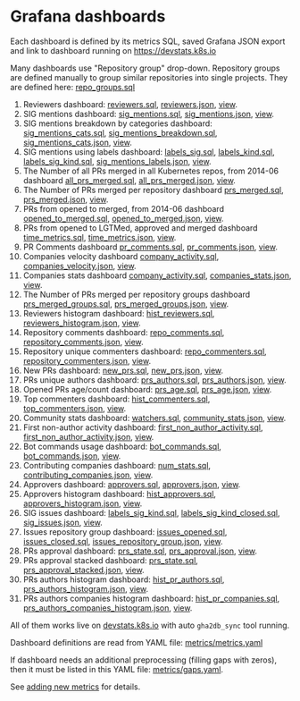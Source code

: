 # Grafana dashboards

Each dashboard is defined by its metrics SQL, saved Grafana JSON export and link to dashboard running on <https://devstats.k8s.io>  

Many dashboards use "Repository group" drop-down. Repository groups are defined manually to group similar repositories into single projects.
They are defined here: [repo_groups.sql](https://github.com/cncf/devstats/blob/master/scripts/repo_groups.sql)

1) Reviewers dashboard: [reviewers.sql](https://github.com/cncf/devstats/blob/master/metrics/reviewers.sql), [reviewers.json](https://github.com/cncf/devstats/blob/master/grafana/dashboards/reviewers.json), [view](https://devstats.k8s.io/dashboard/db/reviewers?orgId=1).
2) SIG mentions dashboard: [sig_mentions.sql](https://github.com/cncf/devstats/blob/master/metrics/sig_mentions.sql), [sig_mentions.json](https://github.com/cncf/devstats/blob/master/grafana/dashboards/sig_mentions.json), [view](https://devstats.k8s.io/dashboard/db/sig-mentions?orgId=1).
3) SIG mentions breakdown by categories dashboard: [sig_mentions_cats.sql](https://github.com/cncf/devstats/blob/master/metrics/sig_mentions_cats.sql), [sig_mentions_breakdown.sql](https://github.com/cncf/devstats/blob/master/metrics/sig_mentions_breakdown.sql), [sig_mentions_cats.json](https://github.com/cncf/devstats/blob/master/grafana/dashboards/sig_mentions_cats.json), [view](https://devstats.k8s.io/dashboard/db/sig-mentions-categories?orgId=1).
4) SIG mentions using labels dashboard: [labels_sig.sql](https://github.com/cncf/devstats/blob/master/metrics/labels_sig.sql), [labels_kind.sql](https://github.com/cncf/devstats/blob/master/metrics/labels_kind.sql), [labels_sig_kind.sql](https://github.com/cncf/devstats/blob/master/metrics/labels_sig_kind.sql), [sig_mentions_labels.json](https://github.com/cncf/devstats/blob/master/grafana/dashboards/sig_mentions_labels.json), [view](https://devstats.k8s.io/dashboard/db/sig-mentions-using-labels?orgId=1).
5) The Number of all PRs merged in all Kubernetes repos, from 2014-06 dashboard [all_prs_merged.sql](https://github.com/cncf/devstats/blob/master/metrics/all_prs_merged.sql), [all_prs_merged.json](https://github.com/cncf/devstats/blob/master/grafana/dashboards/all_prs_merged.json), [view](https://devstats.k8s.io/dashboard/db/all-prs-merged?orgId=1).
6) The Number of PRs merged per repository dashboard [prs_merged.sql](https://github.com/cncf/devstats/blob/master/metrics/prs_merged.sql), [prs_merged.json](https://github.com/cncf/devstats/blob/master/grafana/dashboards/prs_merged.json), [view](https://devstats.k8s.io/dashboard/db/prs-merged?orgId=1).
7) PRs from opened to merged, from 2014-06 dashboard [opened_to_merged.sql](https://github.com/cncf/devstats/blob/master/metrics/opened_to_merged.sql), [opened_to_merged.json](https://github.com/cncf/devstats/blob/master/grafana/dashboards/opened_to_merged.json), [view](https://devstats.k8s.io/dashboard/db/opened-to-merged?orgId=1).
8) PRs from opened to LGTMed, approved and merged dashboard [time_metrics.sql](https://github.com/cncf/devstats/blob/master/metrics/time_metrics.sql), [time_metrics.json](https://github.com/cncf/devstats/blob/master/grafana/dashboards/time_metrics.json), [view](https://devstats.k8s.io/dashboard/db/time-metrics?orgId=1).
9) PR Comments dashboard [pr_comments.sql](https://github.com/cncf/devstats/blob/master/metrics/pr_comments.sql), [pr_comments.json](https://github.com/cncf/devstats/blob/master/grafana/dashboards/pr_comments.json), [view](https://devstats.k8s.io/dashboard/db/pr-comments?orgId=1).
10) Companies velocity dashboard [company_activity.sql](https://github.com/cncf/devstats/blob/master/metrics/company_activity.sql), [companies_velocity.json](https://github.com/cncf/devstats/blob/master/grafana/dashboards/companies_velocity.json), [view](https://devstats.k8s.io/dashboard/db/companies-velocity?orgId=1).
11) Companies stats dashboard [company_activity.sql](https://github.com/cncf/devstats/blob/master/metrics/company_activity.sql), [companies_stats.json](https://github.com/cncf/devstats/blob/master/grafana/dashboards/companies_stats.json), [view](https://devstats.k8s.io/dashboard/db/companies-stats?orgId=1).
12) The Number of PRs merged per repository groups dashboard [prs_merged_groups.sql](https://github.com/cncf/devstats/blob/master/metrics/prs_merged_groups.sql), [prs_merged_groups.json](https://github.com/cncf/devstats/blob/master/grafana/dashboards/prs_merged_groups.json), [view](https://devstats.k8s.io/dashboard/db/prs-merged-repository-groups?orgId=1).
13) Reviewers histogram dashboard: [hist_reviewers.sql](https://github.com/cncf/devstats/blob/master/metrics/hist_reviewers.sql), [reviewers_histogram.json](https://github.com/cncf/devstats/blob/master/grafana/dashboards/reviewers_histogram.json), [view](https://devstats.k8s.io/dashboard/db/reviewers-histogram?orgId=1).
14) Repository comments dashboard: [repo_comments.sql](https://github.com/cncf/devstats/blob/master/metrics/repo_comments.sql), [repository_comments.json](https://github.com/cncf/devstats/blob/master/grafana/dashboards/repository_comments.json), [view](https://devstats.k8s.io/dashboard/db/repository-comments?orgId=1).
15) Repository unique commenters dashboard: [repo_commenters.sql](https://github.com/cncf/devstats/blob/master/metrics/repo_commenters.sql), [repository_commenters.json](https://github.com/cncf/devstats/blob/master/grafana/dashboards/repository_commenters.json), [view](https://devstats.k8s.io/dashboard/db/repository-commenters?orgId=1).
16) New PRs dashboard: [new_prs.sql](https://github.com/cncf/devstats/blob/master/metrics/new_prs.sql), [new_prs.json](https://github.com/cncf/devstats/blob/master/grafana/dashboards/new_prs.json), [view](https://devstats.k8s.io/dashboard/db/new-prs?orgId=1).
17) PRs unique authors dashboard: [prs_authors.sql](https://github.com/cncf/devstats/blob/master/metrics/prs_authors.sql), [prs_authors.json](https://github.com/cncf/devstats/blob/master/grafana/dashboards/prs_authors.json), [view](https://devstats.k8s.io/dashboard/db/prs-authors?orgId=1).
18) Opened PRs age/count dashboard: [prs_age.sql](https://github.com/cncf/devstats/blob/master/metrics/prs_authors.sql), [prs_age.json](https://github.com/cncf/devstats/blob/master/grafana/dashboards/prs_age.json), [view](https://devstats.k8s.io/dashboard/db/prs-age?orgId=1).
19) Top commenters dashboard: [hist_commenters.sql](https://github.com/cncf/devstats/blob/master/metrics/hist_commenters.sql), [top_commenters.json](https://github.com/cncf/devstats/blob/master/grafana/dashboards/top_commenters.json), [view](https://devstats.k8s.io/dashboard/db/top-commenters?orgId=1).
20) Community stats dashboard: [watchers.sql](https://github.com/cncf/devstats/blob/master/metrics/watchers.sql), [community_stats.json](https://github.com/cncf/devstats/blob/master/grafana/dashboards/community_stats.json), [view](https://devstats.k8s.io/dashboard/db/community-stats?orgId=1).
21) First non-author activity dashboard: [first_non_author_activity.sql](https://github.com/cncf/devstats/blob/master/metrics/first_non_author_activity.sql), [first_non_author_activity.json](https://github.com/cncf/devstats/blob/master/grafana/dashboards/first_non_author_activity.json), [view](https://devstats.k8s.io/dashboard/db/first-non-author-activity?orgId=1).
22) Bot commands usage dashboard: [bot_commands.sql](https://github.com/cncf/devstats/blob/master/metrics/bot_commands.sql), [bot_commands.json](https://github.com/cncf/devstats/blob/master/grafana/dashboards/bot_commands.json), [view](https://devstats.k8s.io/dashboard/db/bot-commands?orgId=1).
23) Contributing companies dashboard: [num_stats.sql](https://github.com/cncf/devstats/blob/master/metrics/num_stats.sql), [contributing_companies.json](https://github.com/cncf/devstats/blob/master/grafana/dashboards/contributing_companies.json), [view](https://devstats.k8s.io/dashboard/db/contributing-companies?orgId=1).
24) Approvers dashboard: [approvers.sql](https://github.com/cncf/devstats/blob/master/metrics/approvers.sql), [approvers.json](https://github.com/cncf/devstats/blob/master/grafana/dashboards/approvers.json), [view](https://devstats.k8s.io/dashboard/db/approvers?orgId=1).
25) Approvers histogram dashboard: [hist_approvers.sql](https://github.com/cncf/devstats/blob/master/metrics/hist_approvers.sql), [approvers_histogram.json](https://github.com/cncf/devstats/blob/master/grafana/dashboards/approvers_histogram.json), [view](https://devstats.k8s.io/dashboard/db/approvers-histogram?orgId=1).
26) SIG issues dashboard: [labels_sig_kind.sql](https://github.com/cncf/devstats/blob/master/metrics/labels_sig_kind.sql), [labels_sig_kind_closed.sql](https://github.com/cncf/devstats/blob/master/metrics/labels_sig_kind_closed.sql), [sig_issues.json](https://github.com/cncf/devstats/blob/master/grafana/dashboards/sig_issues.json), [view](https://devstats.k8s.io/dashboard/db/sig-issues?orgId=1).
27) Issues repository group dashboard: [issues_opened.sql](https://github.com/cncf/devstats/blob/master/metrics/issues_opened.sql), [issues_closed.sql](https://github.com/cncf/devstats/blob/master/metrics/issues_closed.sql), [issues_repository_group.json](https://github.com/cncf/devstats/blob/master/grafana/dashboards/issues_repository_group.json), [view](https://devstats.k8s.io/dashboard/db/issues-repository-group?orgId=1).
28) PRs approval dashboard: [prs_state.sql](https://github.com/cncf/devstats/blob/master/metrics/prs_state.sql), [prs_approval.json](https://github.com/cncf/devstats/blob/master/grafana/dashboards/prs_approval.json), [view](https://devstats.k8s.io/dashboard/db/prs-approval?orgId=1).
29) PRs approval stacked dashboard: [prs_state.sql](https://github.com/cncf/devstats/blob/master/metrics/prs_state.sql), [prs_approval_stacked.json](https://github.com/cncf/devstats/blob/master/grafana/dashboards/prs_approval_stacked.json), [view](https://devstats.k8s.io/dashboard/db/prs-approval-stacked?orgId=1).
30) PRs authors histogram dashboard: [hist_pr_authors.sql](https://github.com/cncf/devstats/blob/master/metrics/hist_pr_authors.sql), [prs_authors_histogram.json](https://github.com/cncf/devstats/blob/master/grafana/dashboards/prs_authors_histogram.json), [view](https://devstats.k8s.io/dashboard/db/prs-authors-histogram?orgId=1).
31) PRs authors companies histogram dashboard: [hist_pr_companies.sql](https://github.com/cncf/devstats/blob/master/metrics/hist_pr_companies.sql), [prs_authors_companies_histogram.json](https://github.com/cncf/devstats/blob/master/grafana/dashboards/prs_authors_companies_histogram.json), [view](https://devstats.k8s.io/dashboard/db/prs-authors-companies-histogram?orgId=1).

All of them works live on [devstats.k8s.io](https://devstats.k8s.io) with auto `gha2db_sync` tool running.

Dashboard definitions are read from YAML file:  [metrics/metrics.yaml](https://github.com/cncf/devstats/blob/master/metrics/metrics.yaml)

If dashboard needs an additional preprocessing (filling gaps with zeros), then it must be listed in this YAML file:  [metrics/gaps.yaml](https://github.com/cncf/devstats/blob/master/metrics/gaps.yaml).

See [adding new metrics](https://github.com/cncf/devstats/blob/master/METRICS.md) for details.
